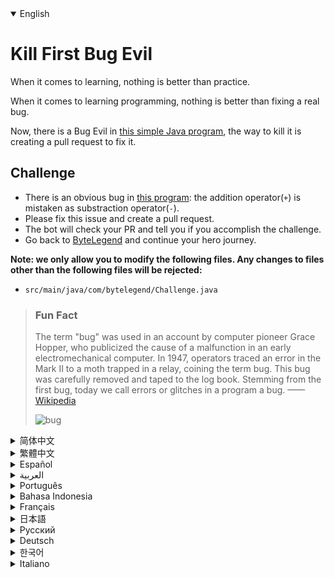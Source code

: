 <details open='true' >
<summary>English</summary>

# Kill First Bug Evil

When it comes to learning, nothing is better than practice.

When it comes to learning programming, nothing is better than fixing a real bug.

Now, there is a Bug Evil in [this simple Java program](https://github.com/ByteLegendQuest/java-fix-add/blob/main/src/main/java/com/bytelegend/Challenge.java),
the way to kill it is creating a pull request to fix it.

## Challenge
- There is an obvious bug in [this program](https://github.com/ByteLegendQuest/java-fix-add/blob/main/src/main/java/com/bytelegend/Challenge.java): the addition operator(`+`) is mistaken as substraction operator(`-`).
- Please fix this issue and create a pull request.
- The bot will check your PR and tell you if you accomplish the challenge.
- Go back to [ByteLegend](https://bytelegend.com) and continue your hero journey.


**Note: we only allow you to modify the following files.
Any changes to files other than the following files will be rejected:**

- `src/main/java/com/bytelegend/Challenge.java`

> ### Fun Fact
>
> The term "bug" was used in an account by computer pioneer Grace Hopper, who publicized the cause of a malfunction in an early electromechanical computer.
> In 1947, operators traced an error in the Mark II to a moth trapped in a relay, coining the term bug. This bug was carefully removed and taped to the log book.
> Stemming from the first bug, today we call errors or glitches in a program a bug.
> ——[Wikipedia](https://en.wikipedia.org/wiki/Software_bug)
>
> ![bug](https://raw.githubusercontent.com/ByteLegendQuest/java-fix-add/main/first-bug.jpg)
</details>

<details >
<summary>简体中文</summary>

# 消灭第一个幺蛾子恶魔

没有什么能比动手实践更快地学到东西了。

没有什么能比真正动手修bug更快地学会编程了。

现在，我们的[一个简单的Java程序](https://github.com/ByteLegendQuest/java-fix-add/blob/main/src/main/java/com/bytelegend/Challenge.java)中有一个幺蛾子恶魔，
消灭这个幺蛾子的方法就是提交一个Pull Request帮我们修复之。

## 挑战
- [这个程序](https://github.com/ByteLegendQuest/java-fix-add/blob/main/src/main/java/com/bytelegend/Challenge.java)里有一个明显的bug：加法函数中的加号(`+`)被写成了减号(`-`)，请修复这个问题。
- 你可以使用任意一种方法完成挑战（最好先在自己的本地电脑上测试通过）：
  - 使用下面的网页编辑器。
  - 创建一个GitHub Pull Request。
- 机器人将会检查你的答案，告诉你你是否通过了挑战。
- 回到[字节传说](https://bytelegend.com)，然后继续你的英雄旅程。


**注意：我们只允许您修改以下文件，任何对其他文件的修改都会被拒绝：**

- `src/main/java/com/bytelegend/Challenge.java`

> ### 有趣的小知识
>
> 在1947年9月9日，葛丽丝·霍普（Grace Hopper）发现了世界上第一个电脑bug。
> 有一次Mark II突然宕机，原因是一只飞蛾意外飞入了一台电脑内部而引起了故障（如图所示）。
> 团队在日志本中记录下了这一事件。也因此，人们逐渐开始用“Bug”（原意为“虫子”）来称呼计算机中的错误。
> 现在在华盛顿的美国国家历史博物馆中还可以看到这份日志。
> ——[维基百科](https://zh.wikipedia.org/wiki/%E7%A8%8B%E5%BA%8F%E9%94%99%E8%AF%AF)
>
> ![bug](https://raw.githubusercontent.com/ByteLegendQuest/java-fix-add/main/first-bug.jpg)
</details>

<details >
<summary>繁體中文</summary>

<h1>殺死第一個蟲子邪惡</h1><p>說到學習，沒有什麼比練習更好的了。</p><p>在學習編程方面，沒有什麼比修復一個真正的錯誤更好的了。</p><p> <a href="https://github.com/ByteLegendQuest/java-fix-add/blob/main/src/main/java/com/bytelegend/Challenge.java" target="_blank">現在，在這個簡單的 Java 程序中</a>有一個 Bug Evil，殺死它的方法是創建一個 pull request 來修復它。</p><h2>挑戰</h2><ul><li><a href="https://github.com/ByteLegendQuest/java-fix-add/blob/main/src/main/java/com/bytelegend/Challenge.java" target="_blank">這個程序</a>有一個明顯的錯誤：加法運算符（ <code class="notranslate">+</code> ）被誤認為是減法運算符（ <code class="notranslate">-</code> ）。</li><li>請修復此問題並創建拉取請求。</li><li>機器人將檢查您的 PR 並告訴您是否完成了挑戰。</li><li>回到<a href="https://bytelegend.com" target="_blank">ByteLegend</a> ，繼續你的英雄之旅。</li></ul><p><strong>注意：我們只允許您修改以下文件。對以下文件以外的文件的任何更改都將被拒絕：</strong></p><ul><li> <code class="notranslate">src/main/java/com/bytelegend/Challenge.java</code></li></ul><blockquote><h3>有趣的事實</h3><p>計算機先驅格蕾絲·霍珀 (Grace Hopper) 在一個帳戶中使用了“錯誤”一詞，他公開了早期機電計算機故障的原因。 1947 年，操作員將 Mark II 中的錯誤追溯到被困在繼電器中的飛蛾，從而創造了術語 bug。這個錯誤被小心地刪除並貼在日誌上。由於第一個錯誤，今天我們將程序中的錯誤或故障稱為錯誤。 ——<a href="https://en.wikipedia.org/wiki/Software_bug" target="_blank">維基百科</a></p><p><img src="https://raw.githubusercontent.com/ByteLegendQuest/java-fix-add/main/first-bug.jpg" alt="漏洞" /></p></blockquote></details>

<details >
<summary>Español</summary>

<h1>Mata al primer error malvado</h1><p> Cuando se trata de aprender, nada es mejor que practicar.</p><p> Cuando se trata de aprender a programar, nada es mejor que corregir un error real.</p><p> Ahora, hay un Bug Evil en <a href="https://github.com/ByteLegendQuest/java-fix-add/blob/main/src/main/java/com/bytelegend/Challenge.java" target="_blank">este programa simple de Java</a> , la forma de eliminarlo es creando una solicitud de extracción para solucionarlo.</p><h2> Desafío</h2><ul><li> Hay un error obvio en <a href="https://github.com/ByteLegendQuest/java-fix-add/blob/main/src/main/java/com/bytelegend/Challenge.java" target="_blank">este programa</a> : el operador de suma ( <code class="notranslate">+</code> ) se confunde con el operador de resta ( <code class="notranslate">-</code> ).</li><li> Solucione este problema y cree una solicitud de extracción.</li><li> El bot comprobará tus relaciones públicas y te dirá si logras el desafío.</li><li> Vuelve a <a href="https://bytelegend.com" target="_blank">ByteLegend</a> y continúa tu viaje de héroe.</li></ul><p> <strong>Nota: solo le permitimos modificar los siguientes archivos. Se rechazará cualquier cambio en archivos que no sean los siguientes:</strong></p><ul><li> <code class="notranslate">src/main/java/com/bytelegend/Challenge.java</code></li></ul><blockquote><h3> Hecho de la diversión</h3><p> El término &quot;error&quot; fue utilizado en un relato de la pionera de las computadoras Grace Hopper, quien dio a conocer la causa de un mal funcionamiento en una de las primeras computadoras electromecánicas. En 1947, los operadores rastrearon un error en el Mark II hasta una polilla atrapada en un relé, acuñando el término error. Este error se eliminó cuidadosamente y se pegó en el libro de registro. A partir del primer error, hoy llamamos error a los errores o fallas en un programa. —— <a href="https://en.wikipedia.org/wiki/Software_bug" target="_blank">Wikipedia</a> </p><p><img src="https://raw.githubusercontent.com/ByteLegendQuest/java-fix-add/main/first-bug.jpg" alt="insecto" /></p></blockquote></details>

<details >
<summary>العربية</summary>

<h1 style=";text-align:right;direction:rtl">اقتل الشر حشرة الأولى</h1><p style=";text-align:right;direction:rtl"> عندما يتعلق الأمر بالتعلم ، لا شيء أفضل من الممارسة.</p><p style=";text-align:right;direction:rtl"> عندما يتعلق الأمر بتعلم البرمجة ، فلا شيء أفضل من إصلاح خطأ حقيقي.</p><p style=";text-align:right;direction:rtl"> الآن ، هناك Bug Evil في <a href="https://github.com/ByteLegendQuest/java-fix-add/blob/main/src/main/java/com/bytelegend/Challenge.java" target="_blank">برنامج Java البسيط هذا</a> ، وطريقة القضاء عليه هي إنشاء طلب سحب لإصلاحه.</p><h2 style=";text-align:right;direction:rtl"> تحد</h2><ul style=";text-align:right;direction:rtl"><li style=";text-align:right;direction:rtl"> هناك خطأ واضح في <a href="https://github.com/ByteLegendQuest/java-fix-add/blob/main/src/main/java/com/bytelegend/Challenge.java" target="_blank">هذا البرنامج</a> : عامل الإضافة ( <code class="notranslate">+</code> ) مخطئ كعامل استبدال ( <code class="notranslate">-</code> ).</li><li style=";text-align:right;direction:rtl"> يرجى إصلاح هذه المشكلة وإنشاء طلب سحب.</li><li style=";text-align:right;direction:rtl"> سيتحقق الروبوت من العلاقات العامة الخاصة بك ويخبرك إذا أنجزت التحدي.</li><li style=";text-align:right;direction:rtl"> ارجع إلى <a href="https://bytelegend.com" target="_blank">ByteLegend وتابع</a> رحلة بطلك.</li></ul><p style=";text-align:right;direction:rtl"> <strong>ملاحظة: نسمح لك فقط بتعديل الملفات التالية. سيتم رفض أي تغييرات يتم إجراؤها على الملفات بخلاف الملفات التالية:</strong></p><ul style=";text-align:right;direction:rtl"><li style=";text-align:right;direction:rtl"> <code class="notranslate">src/main/java/com/bytelegend/Challenge.java</code></li></ul><blockquote style=";text-align:right;direction:rtl"><h3 style=";text-align:right;direction:rtl"> حقيقة ممتعة</h3><p style=";text-align:right;direction:rtl"> تم استخدام مصطلح &quot;علة&quot; في حساب رائد الكمبيوتر جريس هوبر ، الذي أعلن عن سبب حدوث خلل في جهاز كمبيوتر كهروميكانيكي مبكر. في عام 1947 ، تتبع المشغلون خطأً في Mark II إلى فراشة عالقة في مرحل ، صاغًا مصطلح علة. تمت إزالة هذا الخطأ بعناية وتسجيله في دفتر السجل. انطلاقًا من الخطأ الأول ، نطلق اليوم على الأخطاء أو مواطن الخلل في البرنامج خطأ. —— <a href="https://en.wikipedia.org/wiki/Software_bug" target="_blank">ويكيبيديا</a> </p><p style=";text-align:right;direction:rtl"><img src="https://raw.githubusercontent.com/ByteLegendQuest/java-fix-add/main/first-bug.jpg" alt="حشرة" /></p></blockquote></details>

<details >
<summary>Português</summary>

<h1>Mate o primeiro inseto maligno</h1><p> Quando se trata de aprendizagem, nada é melhor do que praticar.</p><p> Quando se trata de aprender programação, nada é melhor do que consertar um bug real.</p><p> Agora, há um Bug Evil <a href="https://github.com/ByteLegendQuest/java-fix-add/blob/main/src/main/java/com/bytelegend/Challenge.java" target="_blank">neste programa Java simples</a> , a maneira de eliminá-lo é criando uma solicitação de pull para corrigi-lo.</p><h2> Desafio</h2><ul><li> Há um bug óbvio <a href="https://github.com/ByteLegendQuest/java-fix-add/blob/main/src/main/java/com/bytelegend/Challenge.java" target="_blank">neste programa</a> : o operador de adição ( <code class="notranslate">+</code> ) é confundido com o operador de subtração ( <code class="notranslate">-</code> ).</li><li> Corrija este problema e crie uma solicitação pull.</li><li> O bot verificará seu PR e lhe dirá se você cumpriu o desafio.</li><li> Volte para <a href="https://bytelegend.com" target="_blank">ByteLegend</a> e continue sua jornada de herói.</li></ul><p> <strong>Nota: nós apenas permitimos que você modifique os seguintes arquivos. Quaisquer alterações em arquivos que não sejam os seguintes serão rejeitadas:</strong></p><ul><li> <code class="notranslate">src/main/java/com/bytelegend/Challenge.java</code></li></ul><blockquote><h3> Fato engraçado</h3><p> O termo &quot;bug&quot; foi usado em um relato da pioneira da computação Grace Hopper, que divulgou a causa de um defeito em um dos primeiros computadores eletromecânicos. Em 1947, os operadores rastrearam um erro no Mark II até uma mariposa presa em um relé, criando o termo bug. Este bug foi cuidadosamente removido e colado no livro de registro. Vindo do primeiro bug, hoje chamamos de bug os erros ou falhas em um programa. —— <a href="https://en.wikipedia.org/wiki/Software_bug" target="_blank">Wikipedia</a> </p><p><img src="https://raw.githubusercontent.com/ByteLegendQuest/java-fix-add/main/first-bug.jpg" alt="erro" /></p></blockquote></details>

<details >
<summary>Bahasa Indonesia</summary>

<h1>Bunuh Kejahatan Bug Pertama</h1><p> Dalam hal belajar, tidak ada yang lebih baik daripada berlatih.</p><p> Dalam hal mempelajari pemrograman, tidak ada yang lebih baik daripada memperbaiki bug yang sebenarnya.</p><p> Sekarang, ada Bug Evil dalam <a href="https://github.com/ByteLegendQuest/java-fix-add/blob/main/src/main/java/com/bytelegend/Challenge.java" target="_blank">program Java sederhana ini</a> , cara untuk mematikannya adalah membuat permintaan tarik untuk memperbaikinya.</p><h2> Tantangan</h2><ul><li> Ada bug yang jelas dalam <a href="https://github.com/ByteLegendQuest/java-fix-add/blob/main/src/main/java/com/bytelegend/Challenge.java" target="_blank">program ini</a> : operator penambahan( <code class="notranslate">+</code> ) disalahartikan sebagai operator pengurangan( <code class="notranslate">-</code> ).</li><li> Harap perbaiki masalah ini dan buat permintaan tarik.</li><li> Bot akan memeriksa PR Anda dan memberi tahu Anda jika Anda menyelesaikan tantangan.</li><li> Kembali ke <a href="https://bytelegend.com" target="_blank">ByteLegend</a> dan lanjutkan perjalanan pahlawan Anda.</li></ul><p> <strong>Catatan: kami hanya mengizinkan Anda untuk mengubah file berikut. Setiap perubahan pada file selain file berikut akan ditolak:</strong></p><ul><li> <code class="notranslate">src/main/java/com/bytelegend/Challenge.java</code></li></ul><blockquote><h3> Fakta Menarik</h3><p> Istilah &quot;bug&quot; digunakan dalam akun oleh pelopor komputer Grace Hopper, yang mempublikasikan penyebab kerusakan pada komputer elektromekanis awal. Pada tahun 1947, operator melacak kesalahan dalam Mark II ke ngengat yang terperangkap dalam relai, menciptakan istilah bug. Bug ini telah dihapus dengan hati-hati dan ditempelkan ke buku log. Berasal dari bug pertama, hari ini kami menyebut kesalahan atau gangguan dalam suatu program sebagai bug. —— <a href="https://en.wikipedia.org/wiki/Software_bug" target="_blank">Wikipedia</a> </p><p><img src="https://raw.githubusercontent.com/ByteLegendQuest/java-fix-add/main/first-bug.jpg" alt="serangga" /></p></blockquote></details>

<details >
<summary>Français</summary>

<h1>Tuez le premier insecte maléfique</h1><p> Quand il s&#39;agit d&#39;apprendre, rien de mieux que la pratique.</p><p> Quand il s&#39;agit d&#39;apprendre la programmation, rien de mieux que de corriger un vrai bug.</p><p> Maintenant, il y a un Bug Evil dans <a href="https://github.com/ByteLegendQuest/java-fix-add/blob/main/src/main/java/com/bytelegend/Challenge.java" target="_blank">ce simple programme Java</a> , le moyen de le tuer est de créer une pull request pour le corriger.</p><h2> Défi</h2><ul><li> Il y a un bug évident dans <a href="https://github.com/ByteLegendQuest/java-fix-add/blob/main/src/main/java/com/bytelegend/Challenge.java" target="_blank">ce programme</a> : l&#39;opérateur d&#39;addition ( <code class="notranslate">+</code> ) est confondu avec l&#39;opérateur de soustraction ( <code class="notranslate">-</code> ).</li><li> Veuillez résoudre ce problème et créer une demande d&#39;extraction.</li><li> Le bot vérifiera votre PR et vous dira si vous réussissez le défi.</li><li> Retournez à <a href="https://bytelegend.com" target="_blank">ByteLegend</a> et continuez votre voyage de héros.</li></ul><p> <strong>Remarque : nous vous permettons uniquement de modifier les fichiers suivants. Toute modification apportée aux fichiers autres que les fichiers suivants sera rejetée :</strong></p><ul><li> <code class="notranslate">src/main/java/com/bytelegend/Challenge.java</code></li></ul><blockquote><h3> Fait amusant</h3><p> Le terme &quot;bug&quot; a été utilisé dans un compte rendu par la pionnière de l&#39;informatique Grace Hopper, qui a rendu public la cause d&#39;un dysfonctionnement dans un premier ordinateur électromécanique. En 1947, les opérateurs ont retracé une erreur dans le Mark II à un papillon piégé dans un relais, inventant le terme bug. Ce bogue a été soigneusement supprimé et enregistré dans le journal de bord. Issu du premier bogue, nous appelons aujourd&#39;hui des erreurs ou des problèmes dans un programme un bogue. —— <a href="https://en.wikipedia.org/wiki/Software_bug" target="_blank">Wikipédia</a> </p><p><img src="https://raw.githubusercontent.com/ByteLegendQuest/java-fix-add/main/first-bug.jpg" alt="bogue" /></p></blockquote></details>

<details >
<summary>日本語</summary>

<h1>最初のバグの悪を殺す</h1><p>学習に関しては、練習よりも優れているものはありません。</p><p>プログラミングの学習に関しては、実際のバグを修正することほど良いことはありません。</p><p> <a href="https://github.com/ByteLegendQuest/java-fix-add/blob/main/src/main/java/com/bytelegend/Challenge.java" target="_blank">さて、この単純なJavaプログラム</a>にはバグの悪があります。それを殺す方法は、それを修正するためのプルリクエストを作成することです。</p><h2>チャレンジ</h2><ul><li><a href="https://github.com/ByteLegendQuest/java-fix-add/blob/main/src/main/java/com/bytelegend/Challenge.java" target="_blank">このプログラムに</a>は明らかなバグがあります。加算演算子（ <code class="notranslate">+</code> ）は減算演算子（ <code class="notranslate">-</code> ）と間違えられます。</li><li>この問題を修正して、プルリクエストを作成してください。</li><li>ボットはPRをチェックし、チャレンジを達成したかどうかを通知します。</li><li> <a href="https://bytelegend.com" target="_blank">ByteLegendに</a>戻り、ヒーローの旅を続けてください。</li></ul><p><strong>注：変更できるのは次のファイルのみです。次のファイル以外のファイルへの変更は拒否されます。</strong></p><ul><li> <code class="notranslate">src/main/java/com/bytelegend/Challenge.java</code></li></ul><blockquote><h3>楽しい事実</h3><p>「バグ」という用語は、初期の電気機械式コンピューターの誤動作の原因を公表したコンピューターのパイオニアであるグレースホッパーによってアカウントで使用されました。 1947年、オペレーターはMark IIのエラーをリレーに閉じ込められた蛾まで追跡し、バグという用語を作り出しました。このバグは注意深く削除され、ログブックに記録されました。最初のバグに端を発して、今日、プログラムのエラーまたはグリッチをバグと呼びます。 -<a href="https://en.wikipedia.org/wiki/Software_bug" target="_blank">ウィキペディア</a></p><p><img src="https://raw.githubusercontent.com/ByteLegendQuest/java-fix-add/main/first-bug.jpg" alt="バグ" /></p></blockquote></details>

<details >
<summary>Русский</summary>

<h1>Убить Первого Жука Зла</h1><p> Когда дело доходит до обучения, нет ничего лучше, чем практика.</p><p> Когда дело доходит до обучения программированию, нет ничего лучше, чем исправить настоящую ошибку.</p><p> <a href="https://github.com/ByteLegendQuest/java-fix-add/blob/main/src/main/java/com/bytelegend/Challenge.java" target="_blank">Теперь в этой простой Java-программе</a> есть Bug Evil, способ убить его - создать запрос на перенос для его исправления.</p><h2> Вызов</h2><ul><li> <a href="https://github.com/ByteLegendQuest/java-fix-add/blob/main/src/main/java/com/bytelegend/Challenge.java" target="_blank">В этой программе</a> есть очевидная ошибка: оператор сложения ( <code class="notranslate">+</code> ) ошибочно принимается за оператор вычитания ( <code class="notranslate">-</code> ).</li><li> Исправьте эту проблему и создайте запрос на перенос.</li><li> Бот проверит ваш PR и скажет, справитесь ли вы с задачей.</li><li> Вернитесь в <a href="https://bytelegend.com" target="_blank">ByteLegend</a> и продолжите свой путь героя.</li></ul><p> <strong>Примечание: мы разрешаем вам изменять только следующие файлы. Любые изменения в файлах, кроме следующих, будут отклонены:</strong></p><ul><li> <code class="notranslate">src/main/java/com/bytelegend/Challenge.java</code></li></ul><blockquote><h3> Интересный факт</h3><p> Термин «ошибка» использовался в сообщении пионера компьютеров Грейс Хоппер, которая опубликовала причину неисправности в одном из первых электромеханических компьютеров. В 1947 году операторы связали ошибку в Mark II с мотыльком, застрявшим в реле, придумав термин «ошибка». Этот баг был аккуратно удален и записан в журнал. Исходя из первой ошибки, сегодня мы называем ошибки или сбои в программе ошибкой. —— <a href="https://en.wikipedia.org/wiki/Software_bug" target="_blank">Википедия</a> </p><p><img src="https://raw.githubusercontent.com/ByteLegendQuest/java-fix-add/main/first-bug.jpg" alt="ошибка" /></p></blockquote></details>

<details >
<summary>Deutsch</summary>

<h1>Töte First Bug Evil</h1><p> Wenn es ums Lernen geht, gibt es nichts Besseres als zu üben.</p><p> Wenn es darum geht, Programmieren zu lernen, gibt es nichts Besseres, als einen echten Fehler zu beheben.</p><p> Nun, es gibt ein Bug Evil in <a href="https://github.com/ByteLegendQuest/java-fix-add/blob/main/src/main/java/com/bytelegend/Challenge.java" target="_blank">diesem einfachen Java-Programm</a> . Der Weg, es zu töten, besteht darin, einen Pull-Request zu erstellen, um es zu beheben.</p><h2> Herausforderung</h2><ul><li> Es gibt einen offensichtlichen Fehler in <a href="https://github.com/ByteLegendQuest/java-fix-add/blob/main/src/main/java/com/bytelegend/Challenge.java" target="_blank">diesem Programm</a> : Der Additionsoperator ( <code class="notranslate">+</code> ) wird mit dem Subtraktionsoperator ( <code class="notranslate">-</code> ) verwechselt.</li><li> Bitte beheben Sie dieses Problem und erstellen Sie eine Pull-Anfrage.</li><li> Der Bot überprüft Ihre PR und teilt Ihnen mit, ob Sie die Herausforderung meistern.</li><li> Gehen Sie zurück zu <a href="https://bytelegend.com" target="_blank">ByteLegend</a> und setzen Sie Ihre Heldenreise fort.</li></ul><p> <strong>Hinweis: Wir erlauben Ihnen nur, die folgenden Dateien zu ändern. Alle Änderungen an Dateien, die nicht die folgenden Dateien sind, werden abgelehnt:</strong></p><ul><li> <code class="notranslate">src/main/java/com/bytelegend/Challenge.java</code></li></ul><blockquote><h3> Fun Fact</h3><p> Der Begriff &quot;Bug&quot; wurde in einem Bericht der Computerpionierin Grace Hopper verwendet, die die Ursache einer Fehlfunktion in einem frühen elektromechanischen Computer veröffentlichte. Im Jahr 1947 verfolgten die Betreiber einen Fehler im Mark II auf eine Motte, die in einem Relais gefangen war, und prägten den Begriff Wanze. Dieser Fehler wurde sorgfältig entfernt und auf das Logbuch geklebt. Ausgehend vom ersten Bug bezeichnen wir heute Fehler oder Störungen in einem Programm als Bug. —— <a href="https://en.wikipedia.org/wiki/Software_bug" target="_blank">Wikipedia</a> </p><p><img src="https://raw.githubusercontent.com/ByteLegendQuest/java-fix-add/main/first-bug.jpg" alt="Insekt" /></p></blockquote></details>

<details >
<summary>한국어</summary>

<h1>첫 번째 버그 이블 죽이기</h1><p> 배움에 있어서는 연습보다 더 좋은 것은 없습니다.</p><p> 프로그래밍을 배울 때 실제 버그를 수정하는 것보다 더 좋은 것은 없습니다.</p><p> <a href="https://github.com/ByteLegendQuest/java-fix-add/blob/main/src/main/java/com/bytelegend/Challenge.java" target="_blank">이제 이 간단한 Java 프로그램</a> 에는 Bug Evil이 있습니다. 이를 제거하는 방법은 이를 수정하기 위한 풀 요청을 생성하는 것입니다.</p><h2> 도전</h2><ul><li> <a href="https://github.com/ByteLegendQuest/java-fix-add/blob/main/src/main/java/com/bytelegend/Challenge.java" target="_blank">이 프로그램</a> 에는 명백한 버그가 있습니다. 더하기 연산자( <code class="notranslate">+</code> )가 빼기 연산자( <code class="notranslate">-</code> )로 오인됩니다.</li><li> 이 문제를 수정하고 풀 리퀘스트를 생성하세요.</li><li> 봇은 PR을 확인하고 도전 과제를 달성했는지 알려줍니다.</li><li> <a href="https://bytelegend.com" target="_blank">ByteLegend로</a> 돌아가 영웅 여정을 계속하세요.</li></ul><p> <strong>참고: 다음 파일만 수정할 수 있습니다. 다음 파일 이외의 파일에 대한 모든 변경 사항은 거부됩니다.</strong></p><ul><li> <code class="notranslate">src/main/java/com/bytelegend/Challenge.java</code></li></ul><blockquote><h3> 재미있는 사실</h3><p> &quot;버그&quot;라는 용어는 초기 전자 기계 컴퓨터의 오작동 원인을 공개한 컴퓨터 개척자 Grace Hopper의 설명에서 사용되었습니다. 1947년에 운영자는 Mark II의 오류를 계전기에 갇힌 나방으로 추적하여 버그라는 용어를 만들었습니다. 이 버그는 조심스럽게 제거되었고 로그북에 기록되었습니다. 첫 번째 버그에서 유래하여 오늘날 우리는 프로그램의 오류 또는 결함을 버그라고 부릅니다. —— <a href="https://en.wikipedia.org/wiki/Software_bug" target="_blank">위키피디아</a> </p><p><img src="https://raw.githubusercontent.com/ByteLegendQuest/java-fix-add/main/first-bug.jpg" alt="벌레" /></p></blockquote></details>

<details >
<summary>Italiano</summary>

<h1>Uccidi il primo insetto malvagio</h1><p> Quando si tratta di imparare, niente è meglio della pratica.</p><p> Quando si tratta di imparare a programmare, niente è meglio che correggere un vero bug.</p><p> Ora, c&#39;è un Bug Evil in <a href="https://github.com/ByteLegendQuest/java-fix-add/blob/main/src/main/java/com/bytelegend/Challenge.java" target="_blank">questo semplice programma Java</a> , il modo per ucciderlo è creare una richiesta pull per risolverlo.</p><h2> Sfida</h2><ul><li> C&#39;è un errore evidente in <a href="https://github.com/ByteLegendQuest/java-fix-add/blob/main/src/main/java/com/bytelegend/Challenge.java" target="_blank">questo programma</a> : l&#39;operatore di addizione( <code class="notranslate">+</code> ) viene scambiato per operatore di sottrazione( <code class="notranslate">-</code> ).</li><li> Risolvi questo problema e crea una richiesta pull.</li><li> Il bot controllerà il tuo PR e ti dirà se hai portato a termine la sfida.</li><li> Torna su <a href="https://bytelegend.com" target="_blank">ByteLegend</a> e continua il tuo viaggio da eroe.</li></ul><p> <strong>Nota: ti permettiamo di modificare solo i seguenti file. Qualsiasi modifica ai file diversi dai seguenti file verrà rifiutata:</strong></p><ul><li> <code class="notranslate">src/main/java/com/bytelegend/Challenge.java</code></li></ul><blockquote><h3> Fatto divertente</h3><p> Il termine &quot;bug&quot; è stato utilizzato in un resoconto dalla pioniera dei computer Grace Hopper, che ha pubblicizzato la causa di un malfunzionamento in un primo computer elettromeccanico. Nel 1947, gli operatori riconobbero un errore nel Mark II a una falena intrappolata in un relè, coniando il termine bug. Questo bug è stato accuratamente rimosso e registrato nel registro. Partendo dal primo bug, oggi chiamiamo bug gli errori o glitch in un programma. —— <a href="https://en.wikipedia.org/wiki/Software_bug" target="_blank">Wikipedia</a> </p><p><img src="https://raw.githubusercontent.com/ByteLegendQuest/java-fix-add/main/first-bug.jpg" alt="insetto" /></p></blockquote></details>
